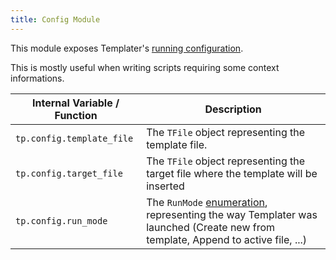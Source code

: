 ```yaml
---
title: Config Module
---
```


This module exposes Templater's [running configuration](https://github.com/SilentVoid13/Templater/blob/master/src/Templater.ts#L16). 

This is mostly useful when writing scripts requiring some context informations.

| Internal Variable / Function | Description                                                  |
| ---------------------------- | ------------------------------------------------------------ |
| `tp.config.template_file`    | The `TFile` object representing the template file.           |
| `tp.config.target_file`      | The `TFile` object representing the target file where the template will be inserted |
| `tp.config.run_mode`         | The `RunMode` [enumeration](https://github.com/SilentVoid13/Templater/blob/master/src/Templater.ts#L8), representing the way Templater was launched (Create new from template, Append to active file, ...) |
